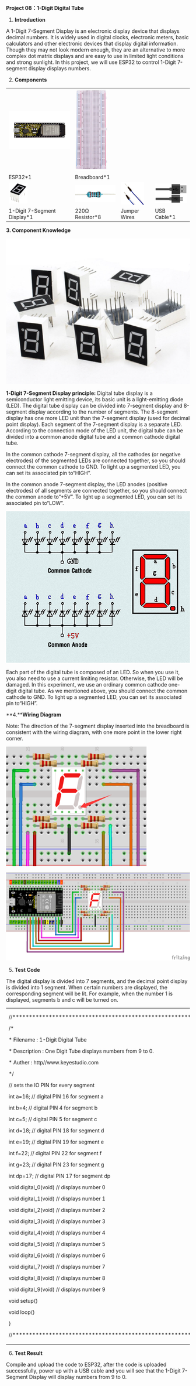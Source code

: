 **Project 08：1-Digit Digital Tube**

1.  **Introduction**

A 1-Digit 7-Segment Display is an electronic display device that
displays decimal numbers. It is widely used in digital clocks,
electronic meters, basic calculators and other electronic devices that
display digital information. Though they may not look modern enough,
they are an alternative to more complex dot matrix displays and are easy
to use in limited light conditions and strong sunlight. In this project,
we will use ESP32 to control 1-Digit 7-segment display displays numbers.

2.  **Components**

<table>
<tbody>
<tr class="odd">
<td><img src="https://raw.githubusercontent.com/keyestudio/KS5012-Keyestudio-ESP32-Learning-Kit-Basic-Edition-Arduino/master/media/56053f7126905c6def63919c661d5c0a.jpeg" style="width:2.17847in;height:1.0625in" /></td>
<td><img src="https://raw.githubusercontent.com/keyestudio/KS5012-Keyestudio-ESP32-Learning-Kit-Basic-Edition-Arduino/master/media/e380dd26e4825be9a768973802a55fe6.png" style="width:0.95208in;height:2.33472in" /></td>
<td></td>
<td></td>
</tr>
<tr class="even">
<td>ESP32*1</td>
<td>Breadboard*1</td>
<td></td>
<td></td>
</tr>
<tr class="odd">
<td><img src="https://raw.githubusercontent.com/keyestudio/KS5012-Keyestudio-ESP32-Learning-Kit-Basic-Edition-Arduino/master/media/f52aeaa1de53c2e89338b2f42da4b029.png" style="width:0.52847in;height:0.58958in" /></td>
<td><img src="https://raw.githubusercontent.com/keyestudio/KS5012-Keyestudio-ESP32-Learning-Kit-Basic-Edition-Arduino/master/media/098a2730d0b0a2a4b2079e0fc87fd38b.png" style="width:1.22639in;height:0.49236in" /></td>
<td><img src="https://raw.githubusercontent.com/keyestudio/KS5012-Keyestudio-ESP32-Learning-Kit-Basic-Edition-Arduino/master/media/c801a7baee258ff7f5f28ac6e9a7097b.png" style="width:0.66736in;height:0.64097in" /></td>
<td><img src="https://raw.githubusercontent.com/keyestudio/KS5012-Keyestudio-ESP32-Learning-Kit-Basic-Edition-Arduino/master/media/7dcbd02995be3c142b2f97df7f7c03ce.png" style="width:1.05903in;height:0.56667in" /></td>
</tr>
<tr class="even">
<td>1-Digit 7-Segment Display*1</td>
<td>220Ω Resistor*8</td>
<td>Jumper Wires</td>
<td>USB Cable*1</td>
</tr>
</tbody>
</table>

**3. Component Knowledge**

![](/media/e44a0f27beec739ee13e68c04865989f.png)

**1-Digit 7-Segment Display principle:** Digital tube display is a
semiconductor light emitting device, its basic unit is a light-emitting
diode (LED). The digital tube display can be divided into 7-segment
display and 8-segment display according to the number of segments. The
8-segment display has one more LED unit than the 7-segment display (used
for decimal point display). Each segment of the 7-segment display is a
separate LED. According to the connection mode of the LED unit, the
digital tube can be divided into a common anode digital tube and a
common cathode digital tube.

In the common cathode 7-segment display, all the cathodes (or negative
electrodes) of the segmented LEDs are connected together, so you should
connect the common cathode to GND. To light up a segmented LED, you can
set its associated pin to“HIGH”.

In the common anode 7-segment display, the LED anodes (positive
electrodes) of all segments are connected together, so you should
connect the common anode to“+5V”. To light up a segmented LED, you can
set its associated pin to“LOW”.

![](/media/28fd057848fbe0e8c8e3362768e7aa44.png)

Each part of the digital tube is composed of an LED. So when you use it,
you also need to use a current limiting resistor. Otherwise, the LED
will be damaged. In this experiment, we use an ordinary common cathode
one-digit digital tube. As we mentioned above, you should connect the
common cathode to GND. To light up a segmented LED, you can set its
associated pin to“HIGH”.

**4.****Wiring Diagram**

Note: The direction of the 7-segment display inserted into the
breadboard is consistent with the wiring diagram, with one more point in
the lower right corner.

![](/media/631ee0861da60ed02d191de0e0e210d9.png)

![](/media/5f01d1eea2bb207f19dee4f437f93bc8.png)

5.  **Test Code**

The digital display is divided into 7 segments, and the decimal point
display is divided into 1 segment. When certain numbers are displayed,
the corresponding segment will be lit. For example, when the number 1 is
displayed, segments b and c will be turned on.

<table>
<tbody>
<tr class="odd">
<td><p>//*******************************************************************</p>
<p>/*</p>
<p>* Filename : 1-Digit Digital Tube</p>
<p>* Description : One Digit Tube displays numbers from 9 to 0.</p>
<p>* Auther : http//www.keyestudio.com</p>
<p>*/</p>
<p>// sets the IO PIN for every segment</p>
<p>int a=16; // digital PIN 16 for segment a</p>
<p>int b=4; // digital PIN 4 for segment b</p>
<p>int c=5; // digital PIN 5 for segment c</p>
<p>int d=18; // digital PIN 18 for segment d</p>
<p>int e=19; // digital PIN 19 for segment e</p>
<p>int f=22; // digital PIN 22 for segment f</p>
<p>int g=23; // digital PIN 23 for segment g</p>
<p>int dp=17; // digital PIN 17 for segment dp</p>
<p>void digital_0(void) // displays number 0</p>
<p></p>
<p>void digital_1(void) // displays number 1</p>
<p></p>
<p>void digital_2(void) // displays number 2</p>
<p></p>
<p>void digital_3(void) // displays number 3</p>
<p></p>
<p>void digital_4(void) // displays number 4</p>
<p></p>
<p>void digital_5(void) // displays number 5</p>
<p></p>
<p>void digital_6(void) // displays number 6</p>
<p></p>
<p>void digital_7(void) // displays number 7</p>
<p></p>
<p>void digital_8(void) // displays number 8</p>
<p></p>
<p>void digital_9(void) // displays number 9</p>
<p></p>
<p>void setup()</p>
<p></p>
<p>void loop()</p>
<p>}</p>
<p>//*******************************************************************</p></td>
</tr>
</tbody>
</table>

6.  **Test Result**

Compile and upload the code to ESP32, after the code is uploaded
successfully, power up with a USB cable and you will see that the
1-Digit 7-Segment Display will display numbers from 9 to 0.
